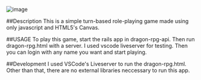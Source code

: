 ![image](https://user-images.githubusercontent.com/31847596/112695194-a7953200-8e51-11eb-838d-1ca20faba480.png)

##Description
This is a simple turn-based role-playing game made using only javascript and HTML5's Canvas. 

##USAGE
To play this game, start the rails app in dragon-rpg-api. Then run dragon-rpg.html with a server. I used vscode liveserver for testing. 
Then you can login with any name you want and start playing.

##Development
I used VSCode's Liveserver to run the dragon-rpg.html. Other than that, there are no external libraries neccessary to run this app. 
